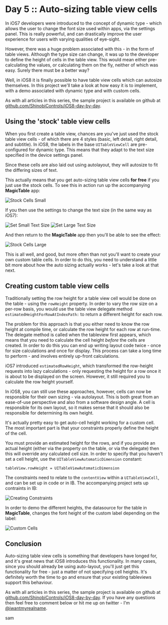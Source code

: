 # Day 5 :: Auto-sizing table view cells

In iOS7 developers were introduced to the concept of dynamic type - which allows
the user to change the font size used within apps, via the settings panel. This
is really powerful, and can drastically improve the user experience for users
with varying qualities of eye-sight.

However, there was a huge problem associated with this - in the form of table
views. Although the type size can change, it was up to the developer to
define the height of cells in the table view. This would mean either
pre-calculating the values, or calculating them on the fly, neither of which was
easy. Surely there must be a better way?

Well, in iOS8 it is finally possible to have table view cells which can autosize
themselves. In this project we'll take a look at how easy it is to implement,
with a demo associated with dynamic type and with custom cells.

As with all articles in this series, the sample project is available on github at
[github.com/ShinobiControls/iOS8-day-by-day](https://github.com/ShinobiControls/iOS8-day-by-day).

## Using the 'stock' table view cells

When you first create a table view, chances are you've just used the stock
table view cells - of which there are 4 styles (basic, left detail, right detail,
and subtitle). In iOS8, the labels in the base `UITableViewCell` are pre-configured
for dynamic type. This means that they adapt to the text size specified in the
device settings panel.

Since these cells are also laid out using autolayout, they will autosize to fit
the differing sizes of text.

This actually means that you get auto-sizing table view cells __for free__ if you
just use the stock cells. To see this in action run up the accompanying
__MagicTable__ app:

![Stock Cells Small](images/05/stock_small.png)

If you then use the settings to change the text size (in the same way as iOS7):

![Set Small Text Size](images/05/set_small_text.png)
![Set Large Text Size](images/05/set_large_text.png)

And then return to the __MagicTable__ app then you'll be able to see the effect:

![Stock Cells Large](images/05/stock_large.png)

This is all well, and good, but more often than not you'll want to create your
own custom table cells. In order to do this, you need to understand a little bit
more about how the auto sizing actually works - let's take a look at that next.

## Creating custom table view cells

Traditionally setting the row height for a table view cell would be done on the
table - using the `rowHeight` property. In order to vary the row size on a per-row
basis, you would use the table view delegate method `estimatedHeightForRowAtIndexPath:`
to return a different height for each row.

The problem for this approach is that you either need to know the row height at
compile time, or calculate the row height for each row at run-time. The delegate
method is called when the tableview first appears, which means that you need to
calculate the cell height _before_ the cells are created. In order to do this you
can end up writing layout code twice - once for size calculations and once for
display. This process can take a long time to perform - and involves entirely
up-front calculations.

iOS7 introduced `estimatedRowHeight`, which transformed the row-height requests
into lazy calculations - only requesting the height for a row once it is about to
be displayed on the screen. However, it still required you to calculate the row
height yourself.

In iOS8, you can still use these approaches, however, cells can now be responsible
for their own sizing - via autolayout. This is both great from an ease-of-use
perspective and also from a software design angle. A cell is responsible for its
own layout, so it makes sense that it should also be responsible for determining
its own height.

It's actually pretty easy to get auto-cell height working for a custom cell. The
most important part is that your constraints properly define the height of the
cell.

You must provide an estimated height for the rows, and if you provide an actual
height (either via the property on the table, or via the delegate) then this will
override any calculated cell size. In order to specify that you haven't set a cell
height, use the `UITableViewAutomaticDimension` constant:

    tableView.rowHeight = UITableViewAutomaticDimension

The constraints need to relate to the `contentView` within a `UITableViewCell`,
and can be set up in code or in IB. The accompanying project sets up contraints
in IB:

![Creating Constraints](images/05/creating_constraints.png)

In order to demo the different heights, the datasource for the table in
__MagicTable__, changes the font height of the custom label depending on the
label:

![Custom Cells](images/05/custom_cells.png)


## Conclusion

Auto-sizing table view cells is something that developers have longed for, and
it's great news that iOS8 introduces this functionality. In many cases, since
you should already be using auto-layout, you'll just get this functionality for
free - just a matter of not specifying cell heights. It's definitely worth the
time to go and ensure that your existing tableviews support this behaviour.

As with all articles in this series, the sample project is available on github at
[github.com/ShinobiControls/iOS8-day-by-day](https://github.com/ShinobiControls/iOS8-day-by-day).
If you have any questions then feel free to comment below or hit me up on
twitter - I'm [@iwantmyrealname](https://twitter.com/iwantmyrealname).

sam
